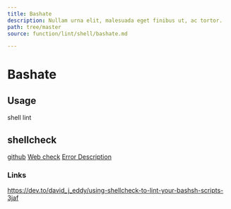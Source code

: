 ```yaml
---
title: Bashate
description: Nullam urna elit, malesuada eget finibus ut, ac tortor.
path: tree/master
source: function/lint/shell/bashate.md

---
```


# Bashate

## Usage

shell lint

## shellcheck

[github](https://github.com/koalaman/shellcheck)
[Web check](https://www.shellcheck.net/)
[Error Description](https://github.com/koalaman/shellcheck/wiki/Checks)

### Links
<https://dev.to/david_j_eddy/using-shellcheck-to-lint-your-bashsh-scripts-3jaf>
